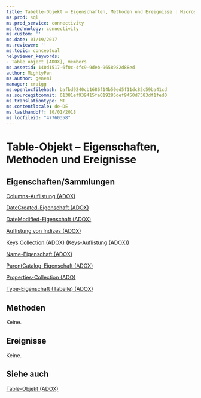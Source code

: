 ```yaml
---
title: Tabelle-Objekt – Eigenschaften, Methoden und Ereignisse | Microsoft-Dokumentation
ms.prod: sql
ms.prod_service: connectivity
ms.technology: connectivity
ms.custom: ''
ms.date: 01/19/2017
ms.reviewer: ''
ms.topic: conceptual
helpviewer_keywords:
- Table object [ADOX], members
ms.assetid: 140d1517-6f0c-4fc9-9deb-9658982d88ed
author: MightyPen
ms.author: genemi
manager: craigg
ms.openlocfilehash: bafbd9240cb1686f14b50ed5f11dc82c59ba41cd
ms.sourcegitcommit: 61381ef939415fe019285def9450d7583df1fed0
ms.translationtype: MT
ms.contentlocale: de-DE
ms.lasthandoff: 10/01/2018
ms.locfileid: "47760358"
---
```

# <a name="table-object-properties-methods-and-events"></a>Table-Objekt – Eigenschaften, Methoden und Ereignisse
## <a name="propertiescollections"></a>Eigenschaften/Sammlungen  
 [Columns-Auflistung (ADOX)](../../../ado/reference/adox-api/columns-collection-adox.md)  
  
 [DateCreated-Eigenschaft (ADOX)](../../../ado/reference/adox-api/datecreated-property-adox.md)  
  
 [DateModified-Eigenschaft (ADOX)](../../../ado/reference/adox-api/datemodified-property-adox.md)  
  
 [Auflistung von Indizes (ADOX)](../../../ado/reference/adox-api/indexes-collection-adox.md)  
  
 [Keys Collection (ADOX) (Keys-Auflistung (ADOX))](../../../ado/reference/adox-api/keys-collection-adox.md)  
  
 [Name-Eigenschaft (ADOX)](../../../ado/reference/adox-api/name-property-adox.md)  
  
 [ParentCatalog-Eigenschaft (ADOX)](../../../ado/reference/adox-api/parentcatalog-property-adox.md)  
  
 [Properties-Collection (ADO)](../../../ado/reference/ado-api/properties-collection-ado.md)  
  
 [Type-Eigenschaft (Tabelle) (ADOX)](../../../ado/reference/adox-api/type-property-table-adox.md)  
  
## <a name="methods"></a>Methoden  
 Keine.  
  
## <a name="events"></a>Ereignisse  
 Keine.  
  
## <a name="see-also"></a>Siehe auch  
 [Table-Objekt (ADOX)](../../../ado/reference/adox-api/table-object-adox.md)
